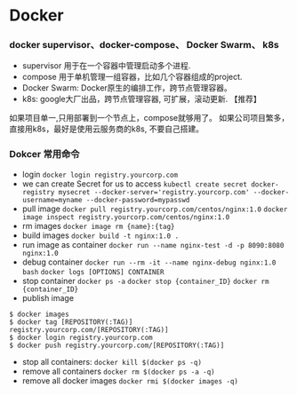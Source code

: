 # Docker


### docker supervisor、docker-compose、 Docker Swarm、 k8s
- supervisor 用于在一个容器中管理启动多个进程.
- compose 用于单机管理一组容器，比如几个容器组成的project.
- Docker Swarm: Docker原生的编排工作，跨节点管理容器。
- k8s: google大厂出品，跨节点管理容器, 可扩展，滚动更新. 【推荐】

如果项目单一,只用部署到一个节点上，compose就够用了。
如果公司项目繁多，直接用k8s，最好是使用云服务商的k8s, 不要自己搭建。

### Dokcer 常用命令
- login
`docker login registry.yourcorp.com`
- we can create Secret for us to access
`kubectl create secret docker-registry mysecret --docker-server='registry.yourcorp.com' --docker-username=myname --docker-password=mypasswd`
- pull image
`docker pull registry.yourcorp.com/centos/nginx:1.0`
`docker image inspect registry.yourcorp.com/centos/nginx:1.0`
- rm images
`docker image rm {name}:{tag}`
- build images
`docker build -t nginx:1.0 .`
- run image as container
`docker run --name nginx-test -d -p 8090:8080 nginx:1.0`
- debug container
`docker run --rm -it --name nginx-debug nginx:1.0 bash`
`docker logs [OPTIONS] CONTAINER`
- stop container 
`docker ps -a`
`docker stop {container_ID}`
`docker rm {container_ID}`
- publish image
```
$ docker images
$ docker tag [REPOSITORY(:TAG)] registry.yourcorp.com/[REPOSITORY(:TAG)]
$ docker login registry.yourcorp.com
$ docker push registry.yourcorp.com/[REPOSITORY(:TAG)]
```

- stop all containers:
`docker kill $(docker ps -q)`
- remove all containers
`docker rm $(docker ps -a -q)`
- remove all docker images
`docker rmi $(docker images -q)`